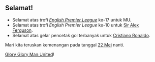 ## Selamat!

* Selamat atas trofi [_English Premier League_](http://www.premierleague.com/) ke-17 untuk MU.
* Selamat atas trofi _English Premier League_ ke-10 untuk [Sir Alex Ferguson](http://en.wikipedia.org/wiki/Alex_Ferguson).
* Selamat atas gelar pencetak gol terbanyak untuk [Cristiano Ronaldo](http://en.wikipedia.org/wiki/Cristiano_Ronaldo).

Mari kita teruskan kemenangan pada tanggal [22 Mei](http://www.uefa.com/competitions/ucl/fixturesresults/round=15109/match=301604/index.html) nanti.

[Glory Glory Man United](http://en.wikipedia.org/wiki/Glory_Glory_Man_United)!

<!-- {"time": "2008-05-11 19:25:34", "title": "Selamat!"} -->

